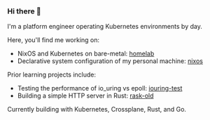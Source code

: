### Hi there 👋

I'm a platform engineer operating Kubernetes environments by day.

Here, you'll find me working on:

- NixOS and Kubernetes on bare-metal: [homelab](https://github.com/ryanseipp/homelab)
- Declarative system configuration of my personal machine: [nixos](https://github.com/ryanseipp/nixos)

Prior learning projects include:

- Testing the performance of io_uring vs epoll: [iouring-test](https://github.com/ryanseipp/iouring-test)
- Building a simple HTTP server in Rust: [rask-old](https://github.com/ryanseipp/rask-old)

Currently building with Kubernetes, Crossplane, Rust, and Go.
